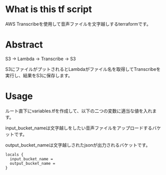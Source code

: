 # What is this tf script
AWS Transcribeを使用して音声ファイルを文字越しするterraformです。

# Abstract
S3 → Lambda → Transcribe → S3

S3にファイルがプットされるとLambdaがファイル名を取得してTranscribeを実行し、結果をS3に保存します。


# Usage
ルート直下にvariables.tfを作成して、以下の二つの変数に適当な値を入れます。

input_bucket_nameは文字越しをしたい音声ファイルをアップロードするバケットです。

output_bucket_nameは文字越しされたjsonが出力されるバケットです。
```
locals {
  input_bucket_name = 
  output_bucket_name = 
}
```

